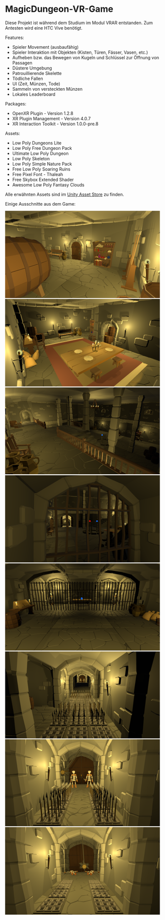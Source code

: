 # MagicDungeon-VR-Game

Diese Projekt ist während dem Studium im Modul VRAR entstanden. Zum Antesten wird eine HTC Vive benötigt.

Features:
- Spieler Movement (ausbaufähig)
- Spieler Interaktion mit Objekten (Kisten, Türen, Fässer, Vasen, etc.)
- Aufheben bzw. das Bewegen von Kugeln und Schlüssel zur Öffnung von Passagen
- Düstere Umgebung
- Patrouillierende Skelette
- Tödliche Fallen
- UI (Zeit, Münzen, Tode)
- Sammeln von versteckten Münzen
- Lokales Leaderboard

Packages:
- OpenXR Plugin - Version 1.2.8
- XR Plugin Management - Version 4.0.7
- XR Interaction Toolkit - Version 1.0.0-pre.8

Assets:
- Low Poly Dungeons Lite
- Low Poly Free Dungeon Pack
- Ultimate Low Poly Dungeon
- Low Poly Skeleton
- Low Poly Simple Nature Pack
- Free Low Poly Soaring Ruins
- Free Pixel Font - Thaleah
- Free Skybox Extended Shader
- Awesome Low Poly Fantasy Clouds

Alle erwähnten Assets sind im [Unity Asset Store](https://assetstore.unity.com/) zu finden.

Einige Ausschnitte aus dem Game:

![StartingRoom](/Assets/GitHubImages/StartingRoom.png)
![HiddenRoom01](/Assets/GitHubImages/HiddenRoom01.png)
![MainRoom01](/Assets/GitHubImages/MainRoom01.png)
![MainRoom02](/Assets/GitHubImages/MainRoom02.png)
![BlueCrystal](/Assets/GitHubImages/BlueCrystal.png)
![Traps01](/Assets/GitHubImages/Traps01.png)
![SkeletonKill1](/Assets/GitHubImages/SkeletonKill1.png)
![SkeletonKill2](/Assets/GitHubImages/SkeletonKill2.png)
